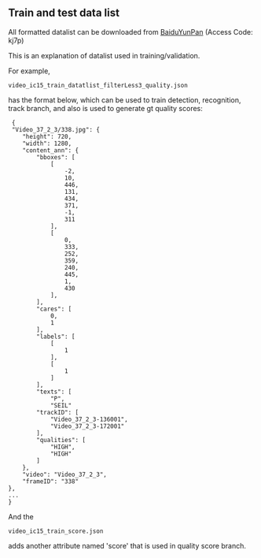 ## Train and test data listAll formatted datalist can be downloaded from [BaiduYunPan](https://pan.baidu.com/s/1zv2l4yiUeByI7Adan_C3fA) (Access Code: kj7p)This is an explanation of datalist used in training/validation.For example,    video_ic15_train_datatlist_filterLess3_quality.json    has the format below, which can be used to train detection, recognition, track branch, and also is used to generate gt quality scores:          {     "Video_37_2_3/338.jpg": {        "height": 720,        "width": 1280,        "content_ann": {            "bboxes": [                [                    -2,                    10,                    446,                    131,                    434,                    371,                    -1,                    311                ],                [                    0,                    333,                    252,                    359,                    240,                    445,                    1,                    430                ],            ],            "cares": [                0,                1            ],            "labels": [                [                    1                ],                [                    1                ]            ],            "texts": [                "P",                "SEIL"            "trackID": [                "Video_37_2_3-136001",                "Video_37_2_3-172001"            ],            "qualities": [                "HIGH",                "HIGH"            ]        },        "video": "Video_37_2_3",        "frameID": "338"    },    ...    }And the        video_ic15_train_score.jsonadds another attribute named 'score' that is used in quality score branch.   